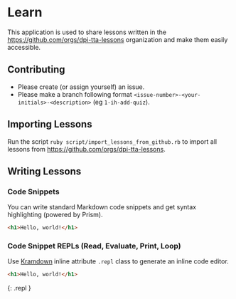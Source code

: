 # Learn

This application is used to share lessons written in the <https://github.com/orgs/dpi-tta-lessons> organization and make them easily accessible.

## Contributing

- Please create (or assign yourself) an issue.
- Please make a branch following format `<issue-number>-<your-initials>-<description>` (eg `1-ih-add-quiz`).

## Importing Lessons

Run the script `ruby script/import_lessons_from_github.rb` to import all lessons from <https://github.com/orgs/dpi-tta-lessons>.

## Writing Lessons

### Code Snippets

You can write standard Markdown code snippets and get syntax highlighting (powered by Prism).

```html
<h1>Hello, world!</h1>
```

### Code Snippet REPLs (Read, Evaluate, Print, Loop)

Use [Kramdown](https://kramdown.gettalong.org/syntax.html#inline-attribute-lists) inline attribute `.repl` class to generate an inline code editor.

```html
<h1>Hello, world!</h1>
```
{: .repl }
